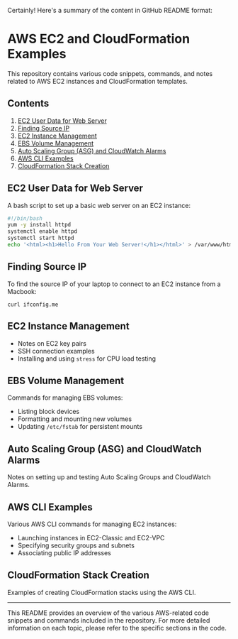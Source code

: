 




Certainly! Here's a summary of the content in GitHub README format:

# AWS EC2 and CloudFormation Examples

This repository contains various code snippets, commands, and notes related to AWS EC2 instances and CloudFormation templates.

## Contents

1. [EC2 User Data for Web Server](#ec2-user-data-for-web-server)
2. [Finding Source IP](#finding-source-ip)
3. [EC2 Instance Management](#ec2-instance-management)
4. [EBS Volume Management](#ebs-volume-management)
5. [Auto Scaling Group (ASG) and CloudWatch Alarms](#auto-scaling-group-asg-and-cloudwatch-alarms)
6. [AWS CLI Examples](#aws-cli-examples)
7. [CloudFormation Stack Creation](#cloudformation-stack-creation)

## EC2 User Data for Web Server

A bash script to set up a basic web server on an EC2 instance:

```bash
#!/bin/bash
yum -y install httpd
systemctl enable httpd
systemctl start httpd
echo '<html><h1>Hello From Your Web Server!</h1></html>' > /var/www/html/index.html
```

## Finding Source IP

To find the source IP of your laptop to connect to an EC2 instance from a Macbook:

```
curl ifconfig.me
```

## EC2 Instance Management

- Notes on EC2 key pairs
- SSH connection examples
- Installing and using `stress` for CPU load testing

## EBS Volume Management

Commands for managing EBS volumes:

- Listing block devices
- Formatting and mounting new volumes
- Updating `/etc/fstab` for persistent mounts

## Auto Scaling Group (ASG) and CloudWatch Alarms

Notes on setting up and testing Auto Scaling Groups and CloudWatch Alarms.

## AWS CLI Examples

Various AWS CLI commands for managing EC2 instances:

- Launching instances in EC2-Classic and EC2-VPC
- Specifying security groups and subnets
- Associating public IP addresses

## CloudFormation Stack Creation

Examples of creating CloudFormation stacks using the AWS CLI.

---

This README provides an overview of the various AWS-related code snippets and commands included in the repository. For more detailed information on each topic, please refer to the specific sections in the code.
